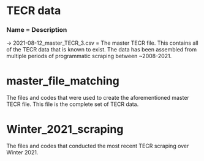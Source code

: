 # TECR data
### Name = Description
-> 2021-08-12_master_TECR_3.csv = The master TECR file. This contains all of the TECR data that is known to exist. The data has been assembled from multiple periods of programmatic scraping between ~2008-2021. 

# master_file_matching
The files and codes that were used to create the aforementioned master TECR file. This file is the complete set of TECR data.

# Winter_2021_scraping
The files and codes that conducted the most recent TECR scraping over Winter 2021. 